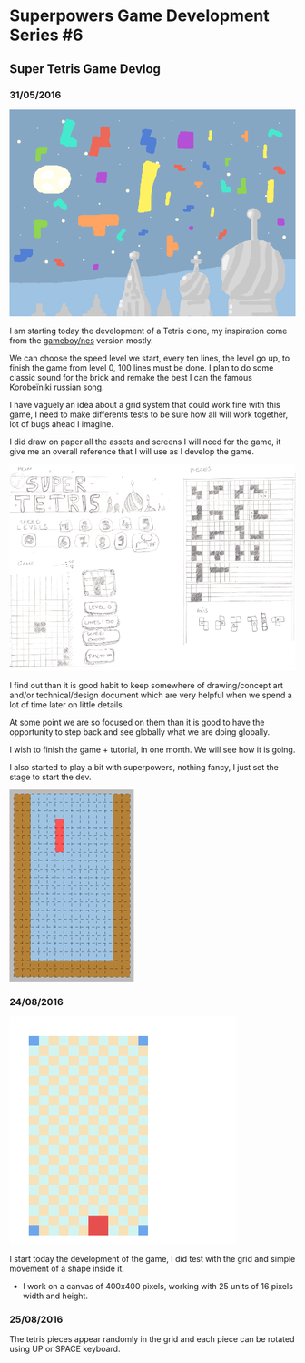 # Superpowers Game Development Series #6 
## **Super Tetris Game Devlog**

### **31/05/2016**

![Background](img/ch0/background.png)

I am starting today the development of a Tetris clone, my inspiration come from the [gameboy/nes](https://en.wikipedia.org/wiki/Tetris) version mostly.

We can choose the speed level we start, every ten lines, the level go up, to finish the game from level 0, 100 lines must be done. I plan to do some classic sound for the brick and remake the best I can the famous Korobeïniki russian song.

I have vaguely an idea about a grid system that could work fine with this game, I need to make differents tests to be sure how all will work together, lot of bugs ahead I imagine.

I did draw on paper all the assets and screens I will need for the game, it give me an overall reference that I will use as I develop the game.

![Reference](img/ch0/reference.png)

I find out than it is good habit to keep somewhere of drawing/concept art and/or technical/design document which are very helpful when we spend a lot of time later on little details. 

At some point we are so focused on them than it is good to have the opportunity to step back and see globally what we are doing globally.

I wish to finish the game + tutorial, in one month. We will see how it is going.

I also started to play a bit with superpowers, nothing fancy, I just set the stage to start the dev.

![Tile Map](img/ch0/tilemap.png)

### **24/08/2016**

![Starting](img/ch0/start.png)

I start today the development of the game, I did test with the grid and simple movement of a shape inside it.

* I work on a canvas of 400x400 pixels, working with 25 units of 16 pixels width and height.

### **25/08/2016**

The tetris pieces appear randomly in the grid and each piece can be rotated using UP or SPACE keyboard.